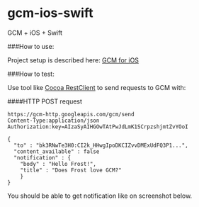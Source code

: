 # gcm-ios-swift
GCM + iOS + Swift

###How to use:

Project setup is described here: [GCM for iOS](https://developers.google.com/cloud-messaging/ios/start)

###How to test: 

Use tool like [Cocoa RestClient](http://mmattozzi.github.io/cocoa-rest-client/) to send requests to GCM with:

####HTTP POST request

```
https://gcm-http.googleapis.com/gcm/send
Content-Type:application/json
Authorization:key=AIzaSyAIHGOwTAtPwJdLmK1SCrpzshjmtZvYOoI

{
  "to" : "bk3RNwTe3H0:CI2k_HHwgIpoDKCIZvvDMExUdFQ3P1...",
  "content_available" : false
  "notification" : {
    "body" : "Hello Frost!",
    "title" : "Does Frost love GCM?"
    }
}
```

You should be able to get notification like on screenshot below.
